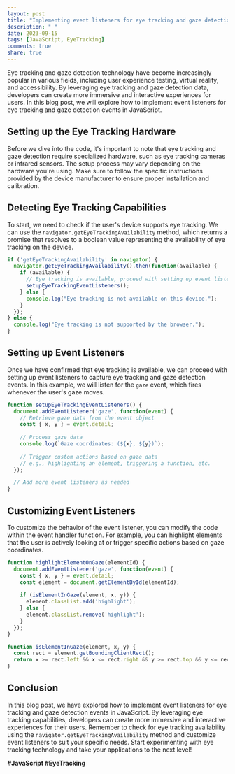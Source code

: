 ```yaml
---
layout: post
title: "Implementing event listeners for eye tracking and gaze detection events in JavaScript"
description: " "
date: 2023-09-15
tags: [JavaScript, EyeTracking]
comments: true
share: true
---
```


Eye tracking and gaze detection technology have become increasingly popular in various fields, including user experience testing, virtual reality, and accessibility. By leveraging eye tracking and gaze detection data, developers can create more immersive and interactive experiences for users. In this blog post, we will explore how to implement event listeners for eye tracking and gaze detection events in JavaScript.

## Setting up the Eye Tracking Hardware

Before we dive into the code, it's important to note that eye tracking and gaze detection require specialized hardware, such as eye tracking cameras or infrared sensors. The setup process may vary depending on the hardware you're using. Make sure to follow the specific instructions provided by the device manufacturer to ensure proper installation and calibration.

## Detecting Eye Tracking Capabilities

To start, we need to check if the user's device supports eye tracking. We can use the `navigator.getEyeTrackingAvailability` method, which returns a promise that resolves to a boolean value representing the availability of eye tracking on the device.

```javascript
if ('getEyeTrackingAvailability' in navigator) {
  navigator.getEyeTrackingAvailability().then(function(available) {
    if (available) {
      // Eye tracking is available, proceed with setting up event listeners
      setupEyeTrackingEventListeners();
    } else {
      console.log("Eye tracking is not available on this device.");
    }
  });
} else {
  console.log("Eye tracking is not supported by the browser.");
}
```

## Setting up Event Listeners

Once we have confirmed that eye tracking is available, we can proceed with setting up event listeners to capture eye tracking and gaze detection events. In this example, we will listen for the `gaze` event, which fires whenever the user's gaze moves.

```javascript
function setupEyeTrackingEventListeners() {
  document.addEventListener('gaze', function(event) {
    // Retrieve gaze data from the event object
    const { x, y } = event.detail;
    
    // Process gaze data
    console.log(`Gaze coordinates: (${x}, ${y})`);
    
    // Trigger custom actions based on gaze data
    // e.g., highlighting an element, triggering a function, etc.
  });

  // Add more event listeners as needed
}
```

## Customizing Event Listeners

To customize the behavior of the event listener, you can modify the code within the event handler function. For example, you can highlight elements that the user is actively looking at or trigger specific actions based on gaze coordinates. 

```javascript
function highlightElementOnGaze(elementId) {
  document.addEventListener('gaze', function(event) {
    const { x, y } = event.detail;
    const element = document.getElementById(elementId);
    
    if (isElementInGaze(element, x, y)) {
      element.classList.add('highlight');
    } else {
      element.classList.remove('highlight');
    }
  });
}

function isElementInGaze(element, x, y) {
  const rect = element.getBoundingClientRect();
  return x >= rect.left && x <= rect.right && y >= rect.top && y <= rect.bottom;
}
```

## Conclusion
In this blog post, we have explored how to implement event listeners for eye tracking and gaze detection events in JavaScript. By leveraging eye tracking capabilities, developers can create more immersive and interactive experiences for their users. Remember to check for eye tracking availability using the `navigator.getEyeTrackingAvailability` method and customize event listeners to suit your specific needs. Start experimenting with eye tracking technology and take your applications to the next level!

**#JavaScript #EyeTracking**